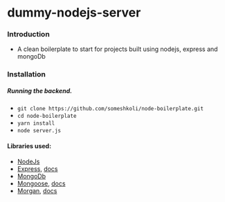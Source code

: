 # dummy-nodejs-server

### Introduction
- A clean boilerplate to start for projects built using nodejs, express and mongoDb

### Installation

##### Running the backend.
 - ```git clone https://github.com/someshkoli/node-boilerplate.git```
 - ```cd node-boilerplate```
 - ```yarn install```
 - ```node server.js```

#### Libraries used:
-  [NodeJs](https://nodejs.org)
-  [Express](https://expressjs.com/), [docs](https://www.npmjs.com/package/express)
-  [MongoDb](https://www.mongodb.com/) 
-  [Mongoose](https://mongoosejs.com/), [docs](https://www.npmjs.com/package/mongoose)
-  [Morgan](https://github.com/expressjs/morgan), [docs](https://www.npmjs.com/package/morgan)

